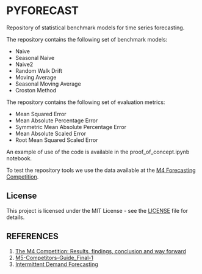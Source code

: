 # PYFORECAST

Repository of statistical benchmark models for time series forecasting.

The repository contains the following set of benchmark models:
- Naive
- Seasonal Naive
- Naive2
- Random Walk Drift
- Moving Average
- Seasonal Moving Average
- Croston Method

 The repository contains the following set of evaluation metrics:
- Mean Squared Error
- Mean Absolute Percentage Error
- Symmetric Mean Absolute Percentage Error
- Mean Absolute Scaled Error
- Root Mean Squared Scaled Error

An example of use of the code is available in the proof_of_concept.ipynb notebook.

To test the repository tools we use the data available at the [M4 Forecasting Competition](https://www.researchgate.net/publication/325901666_The_M4_Competition_Results_findings_conclusion_and_way_forward).

## License
This project is licensed under the MIT License - see the [LICENSE](https://github.com/stefanialvs/PyForecast/blob/master/LICENSE) file for details.

## REFERENCES
1. [The M4 Competition: Results, findings, conclusion and way forward](https://www.researchgate.net/publication/325901666_The_M4_Competition_Results_findings_conclusion_and_way_forward)
2. [M5-Competitors-Guide_Final-1](https://mk0mcompetitiont8ake.kinstacdn.com/wp-content/uploads/2020/02/M5-Competitors-Guide_Final-1.pdf)
3. [Intermittent Demand Forecasting](https://www.lancaster.ac.uk/pg/waller/pdfs/Intermittent_Demand_Forecasting.pdf)
